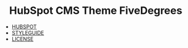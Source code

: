 <h1 align="center">HubSpot CMS Theme FiveDegrees</h1>


- [HUBSPOT](HUBSPOT.md)
- [STYLEGUIDE](STYLEGUIDE.md)
- [LICENSE](LICENSE.md)
